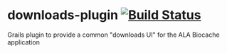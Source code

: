 # downloads-plugin  [![Build Status](https://travis-ci.org/AtlasOfLivingAustralia/downloads-plugin.svg?branch=master)](https://travis-ci.org/AtlasOfLivingAustralia/downloads-plugin)
Grails plugin to provide a common "downloads UI" for the ALA Biocache application

